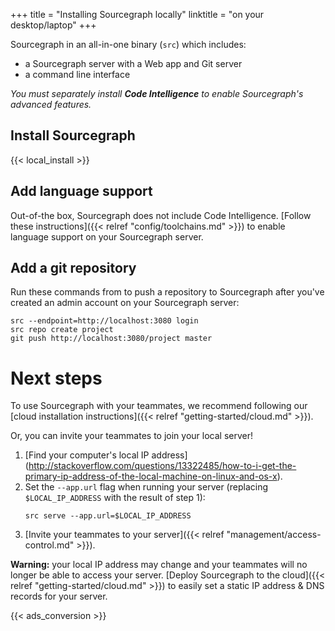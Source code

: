 +++
title = "Installing Sourcegraph locally"
linktitle = "on your desktop/laptop"
+++

Sourcegraph in an all-in-one binary (`src`) which includes:

- a Sourcegraph server with a Web app and Git server
- a command line interface

*You must separately install **Code Intelligence** to enable Sourcegraph's advanced features.*

## Install Sourcegraph

{{< local_install >}}

## Add language support

Out-of-the box, Sourcegraph does not include Code Intelligence.
[Follow these instructions]({{< relref "config/toolchains.md" >}}) to enable
language support on your Sourcegraph server.

## Add a git repository

Run these commands from to push a repository to Sourcegraph after you've created an admin
account on your Sourcegraph server:

```
src --endpoint=http://localhost:3080 login
src repo create project
git push http://localhost:3080/project master
```

# Next steps

To use Sourcegraph with your teammates, we recommend following our
[cloud installation instructions]({{< relref "getting-started/cloud.md" >}}).

Or, you can invite your teammates to join your local server!

1. [Find your computer's local IP address]
(http://stackoverflow.com/questions/13322485/how-to-i-get-the-primary-ip-address-of-the-local-machine-on-linux-and-os-x).
2. Set the `--app.url` flag when running your server (replacing `$LOCAL_IP_ADDRESS` with the result of step 1):
	```
	src serve --app.url=$LOCAL_IP_ADDRESS
	```
3. [Invite your teammates to your server]({{< relref "management/access-control.md" >}}).


**Warning:** your local IP address may change and your teammates will no longer be able to
access your server. [Deploy Sourcegraph to the cloud]({{< relref "getting-started/cloud.md" >}})
to easily set a static IP address & DNS records for your server.

{{< ads_conversion >}}
